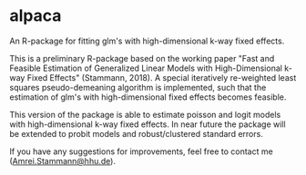 # alpaca
An R-package for fitting glm's with high-dimensional k-way fixed effects.

This is a preliminary R-package based on the working paper "Fast and Feasible Estimation of Generalized Linear Models with High-Dimensional k-way Fixed Effects" (Stammann, 2018). A special iteratively re-weighted least squares pseudo-demeaning algorithm is implemented, such that the estimation of glm's with high-dimensional fixed effects becomes feasible.

This version of the package is able to estimate  poisson and logit models with high-dimensional k-way fixed effects. 
In near future the package will be extended to probit models and robust/clustered standard errors.

If you have any suggestions for improvements, feel free to contact me (Amrei.Stammann@hhu.de).
